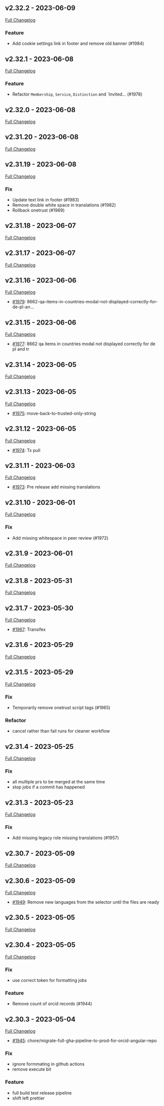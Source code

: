 ## v2.32.2 - 2023-06-09

[Full Changelog](https://github.com/ORCID/orcid-angular/compare/v2.32.1...v2.32.2)

### Feature

- Add cookie settings link in footer and remove old banner (#1984)

## v2.32.1 - 2023-06-08

[Full Changelog](https://github.com/ORCID/orcid-angular/compare/v2.32.0...v2.32.1)

### Feature

- Refactor `Membership`, `Service`, `Distinction` and `Invited… (#1978)

## v2.32.0 - 2023-06-08

[Full Changelog](https://github.com/ORCID/orcid-angular/compare/v2.31.20...v2.32.0)

## v2.31.20 - 2023-06-08

[Full Changelog](https://github.com/ORCID/orcid-angular/compare/v2.31.19...v2.31.20)

## v2.31.19 - 2023-06-08

[Full Changelog](https://github.com/ORCID/orcid-angular/compare/v2.31.18...v2.31.19)

### Fix

- Update text link in footer (#1983)
- Remove double white space in translations (#1982)
- Rollback onetrust (#1969)

## v2.31.18 - 2023-06-07

[Full Changelog](https://github.com/ORCID/orcid-angular/compare/v2.31.17...v2.31.18)

## v2.31.17 - 2023-06-07

[Full Changelog](https://github.com/ORCID/orcid-angular/compare/v2.31.16...v2.31.17)

## v2.31.16 - 2023-06-06

[Full Changelog](https://github.com/ORCID/orcid-angular/compare/v2.31.15...v2.31.16)

- [#1979](https://github.com/ORCID/orcid-angular/pull/1979): 8662-qa-items-in-countries-modal-not-displayed-correctly-for-de-pl-an…

## v2.31.15 - 2023-06-06

[Full Changelog](https://github.com/ORCID/orcid-angular/compare/v2.31.14...v2.31.15)

- [#1977](https://github.com/ORCID/orcid-angular/pull/1977): 8662 qa items in countries modal not displayed correctly for de pl and tr

## v2.31.14 - 2023-06-05

[Full Changelog](https://github.com/ORCID/orcid-angular/compare/v2.31.13...v2.31.14)

## v2.31.13 - 2023-06-05

[Full Changelog](https://github.com/ORCID/orcid-angular/compare/v2.31.12...v2.31.13)

- [#1975](https://github.com/ORCID/orcid-angular/pull/1975): move-back-to-trusted-only-string

## v2.31.12 - 2023-06-05

[Full Changelog](https://github.com/ORCID/orcid-angular/compare/v2.31.11...v2.31.12)

- [#1974](https://github.com/ORCID/orcid-angular/pull/1974): Tx pull

## v2.31.11 - 2023-06-03

[Full Changelog](https://github.com/ORCID/orcid-angular/compare/v2.31.10...v2.31.11)

- [#1973](https://github.com/ORCID/orcid-angular/pull/1973): Pre release add missing translations

## v2.31.10 - 2023-06-01

[Full Changelog](https://github.com/ORCID/orcid-angular/compare/v2.31.9...v2.31.10)

### Fix

- Add missing whitespace in peer review (#1972)

## v2.31.9 - 2023-06-01

[Full Changelog](https://github.com/ORCID/orcid-angular/compare/v2.31.8...v2.31.9)

## v2.31.8 - 2023-05-31

[Full Changelog](https://github.com/ORCID/orcid-angular/compare/v2.31.7...v2.31.8)

## v2.31.7 - 2023-05-30

[Full Changelog](https://github.com/ORCID/orcid-angular/compare/v2.31.6...v2.31.7)

- [#1967](https://github.com/ORCID/orcid-angular/pull/1967): Transifex

## v2.31.6 - 2023-05-29

[Full Changelog](https://github.com/ORCID/orcid-angular/compare/v2.31.5...v2.31.6)

## v2.31.5 - 2023-05-29

[Full Changelog](https://github.com/ORCID/orcid-angular/compare/v2.31.4...v2.31.5)

### Fix

- Temporarily remove onetrust script tags (#1965)

### Refactor

- cancel rather than fail runs for cleaner workflow

## v2.31.4 - 2023-05-25

[Full Changelog](https://github.com/ORCID/orcid-angular/compare/v2.31.3...v2.31.4)

### Fix

- all multiple prs to be merged at the same time
- stop jobs if a commit has happened

## v2.31.3 - 2023-05-23

[Full Changelog](https://github.com/ORCID/orcid-angular/compare/v2.31.2...v2.31.3)

### Fix

- Add missing legacy role missing translations (#1957)

## v2.30.7 - 2023-05-09

[Full Changelog](https://github.com/ORCID/orcid-angular/compare/v2.30.6...v2.30.7)

## v2.30.6 - 2023-05-09

[Full Changelog](https://github.com/ORCID/orcid-angular/compare/v2.30.5...v2.30.6)

- [#1949](https://github.com/ORCID/orcid-angular/pull/1949): Remove new languages from the selector until the files are ready

## v2.30.5 - 2023-05-05

[Full Changelog](https://github.com/ORCID/orcid-angular/compare/v2.30.4...v2.30.5)

## v2.30.4 - 2023-05-05

[Full Changelog](https://github.com/ORCID/orcid-angular/compare/v2.30.3...v2.30.4)

### Fix

- use correct token for formatting jobs

### Feature

- Remove count of orcid records (#1944)

## v2.30.3 - 2023-05-04

[Full Changelog](https://github.com/ORCID/orcid-angular/compare/v2.30.2...v2.30.3)

- [#1945](https://github.com/ORCID/orcid-angular/pull/1945): chore/migrate-full-gha-pipeline-to-prod-for-orcid-angular-repo

### Fix

- ignore formmating in github actions
- remove execute bit

### Feature

- full build test release pipeline
- shift left prettier
